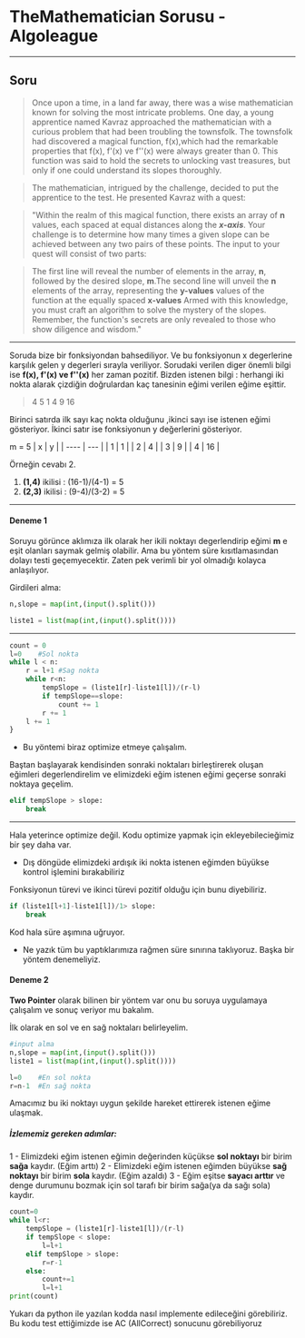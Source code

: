 # TheMathematician Sorusu - Algoleague

---

## Soru


>Once upon a time, in a land far away, there was a wise mathematician known for solving the most intricate problems. One day, a young apprentice named Kavraz approached the mathematician with a curious problem that had been troubling the townsfolk.
>The townsfolk had discovered a magical function, f(x),which had the remarkable properties that f(x), f'(x) ve f''(x) were always greater than 0. This function was said to hold the secrets to unlocking vast treasures, but only if one could understand its slopes thoroughly.

>The mathematician, intrigued by the challenge, decided to put the apprentice to the test. He presented Kavraz with a quest:


>"Within the realm of this magical function, there exists an array of __n__ values, each spaced at equal distances along the *__x-axis__*. Your challenge is to determine how many times a given slope can be achieved between any two pairs of these points. The input to your quest will consist of two parts: 

>The first line will reveal the number of elements in the array, __n__, followed by the desired slope, __m__.The second line will unveil the __n__ elements of the array, representing the __y-values__ values of the function at the equally spaced __x-values__ Armed with this knowledge, you must craft an algorithm to solve the mystery of the slopes. Remember, the function's secrets are only revealed to those who show diligence and wisdom."
----

Soruda bize bir fonksiyondan bahsediliyor. Ve bu fonksiyonun x degerlerine karşılık gelen y degerleri sırayla veriliyor. Sorudaki verilen diger önemli bilgi ise __f(x), f'(x) ve f''(x)__ her zaman pozitif. Bizden istenen bilgi : herhangi iki nokta alarak çizdiğin doğrulardan kaç tanesinin eğimi verilen eğime eşittir.

>4 5
1 4 9 16

Birinci satırda ilk sayı kaç nokta olduğunu ,ikinci sayı ise istenen eğimi gösteriyor. İkinci satır ise fonksiyonun y değerlerini gösteriyor.

m = 5
| x | y |
| ---- | --- |
| 1 | 1 |
| 2 | 4 |
| 3 | 9 |
| 4 | 16 |


Örneğin cevabı 2.
1. **(1,4)** ikilisi : (16-1)/(4-1) = 5 
1. **(2,3)** ikilisi : (9-4)/(3-2) = 5

----

#### Deneme 1

Soruyu görünce aklımıza ilk olarak her ikili noktayı degerlendirip eğimi __m__ e eşit olanları saymak gelmiş olabilir. Ama bu yöntem süre kısıtlamasından dolayı testi geçemyecektir. Zaten pek verimli bir yol olmadığı kolayca anlaşılıyor.

Girdileri alma:
```python
n,slope = map(int,(input().split()))

liste1 = list(map(int,(input().split())))
```
---
```python
count = 0
l=0    #Sol nokta
while l < n:
    r = l+1 #Sag nokta
    while r<n:
        tempSlope = (liste1[r]-liste1[l])/(r-l)
        if tempSlope==slope:
            count += 1
        r += 1
    l += 1
}
```

- Bu yöntemi biraz optimize etmeye çalışalım. 

Baştan başlayarak kendisinden sonraki noktaları birleştirerek oluşan eğimleri degerlendirelim ve elimizdeki eğim istenen eğimi geçerse sonraki noktaya geçelim.
```python
elif tempSlope > slope:
    break
```
------
Hala yeterince optimize değil. Kodu optimize yapmak için ekleyebilecieğimiz bir şey daha var.

- Dış döngüde elimizdeki ardışık iki nokta istenen eğimden büyükse kontrol işlemini bırakabiliriz

Fonksiyonun türevi ve ikinci türevi pozitif olduğu için bunu diyebiliriz.
```python
if (liste1[l+1]-liste1[l])/1> slope:
    break
```
Kod hala süre aşımına uğruyor.

* Ne yazık tüm bu yaptıklarımıza rağmen süre sınırına taklıyoruz. Başka bir yöntem denemeliyiz.

#### Deneme 2

**Two Pointer** olarak bilinen bir yöntem var onu bu soruya uygulamaya çalışalım ve sonuç veriyor mu bakalım.

İlk olarak en sol ve en sağ noktaları belirleyelim.

```python
#input alma
n,slope = map(int,(input().split()))
liste1 = list(map(int,(input().split())))

l=0    #En sol nokta
r=n-1  #En sağ nokta
```

Amacımız bu iki noktayı uygun şekilde hareket ettirerek istenen eğime ulaşmak.

##### İzlememiz gereken adımlar:

1 -  Elimizdeki eğim istenen eğimin değerinden küçükse **sol noktayı** bir birim **sağa** kaydır. (Eğim arttı)
2 - Elimizdeki eğim istenen eğimden büyükse **sağ noktayı** bir birim **sola** kaydır. (Eğim azaldı)
3 - Eğim eşitse **sayacı arttır** ve denge durumunu bozmak için sol tarafı bir birim sağa(ya da sağı sola) kaydır.

```python
count=0
while l<r:
    tempSlope = (liste1[r]-liste1[l])/(r-l)
    if tempSlope < slope:
        l=l+1
    elif tempSlope > slope:
        r=r-1
    else:
        count+=1
        l=l+1
print(count)
```

Yukarı da python ile yazılan kodda nasıl implemente edileceğini görebiliriz. Bu kodu test ettiğimizde ise AC (AllCorrect) sonucunu görebiliyoruz
